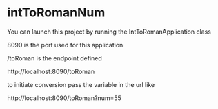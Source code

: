 # intToRomanNum

You can launch this project by running the IntToRomanApplication class

8090 is the port used for this application

/toRoman is the endpoint defined

http://localhost:8090/toRoman

to initiate conversion pass the variable in the url like 

http://localhost:8090/toRoman?num=55
